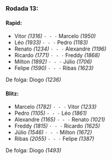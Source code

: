 ### Rodada 13:

#### Rapid:

* Vitor *(1316)* `· - ·` Marcelo *(1950)*  
* Léo *(1933)* `· - ·` Pedro *(1183)*  
* Renato *(1234)* `· - ·` Alexandre *(1196)*  
* Ricardo *(1771)* `· - ·` Freddy *(1868)*  
* Milton *(1892)* `· - ·` Júlio *(1706)*  
* Felipe *(1590)* `· - ·` Ribas *(1623)*  

De folga: Diogo *(1236)*

#### Blitz:

* Marcelo *(1782)* `· - ·` Vitor *(1233)*  
* Pedro *(1105)* `· - ·` Léo *(1861)*  
* Alexandre *(1165)* `· - ·` Renato *(1021)*  
* Freddy *(1815)* `· - ·` Ricardo *(1625)*  
* Júlio *(1546)* `· - ·` Milton *(1672)*  
* Ribas *(2055)* `· - ·` Felipe *(1387)*  

De folga: Diogo *(1493)*

